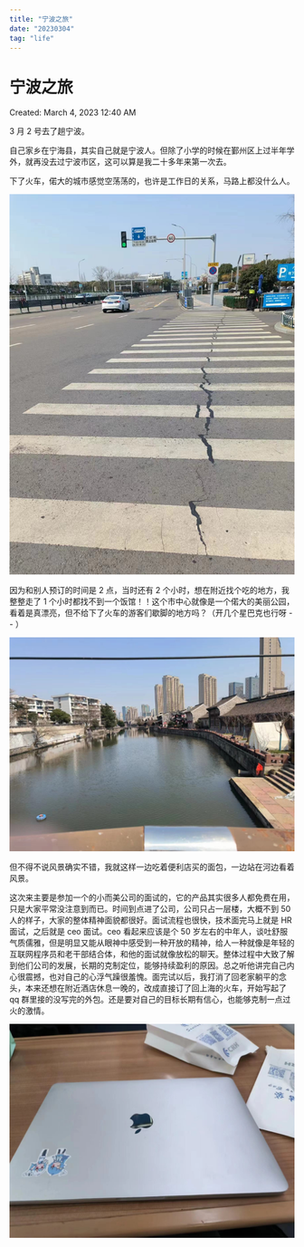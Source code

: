 ```yaml
---
title: "宁波之旅"
date: "20230304"
tag: "life"
---
```


# 宁波之旅

Created: March 4, 2023 12:40 AM

3 月 2 号去了趟宁波。

自己家乡在宁海县，其实自己就是宁波人。但除了小学的时候在鄞州区上过半年学外，就再没去过宁波市区，这可以算是我二十多年来第一次去。

下了火车，偌大的城市感觉空荡荡的，也许是工作日的关系，马路上都没什么人。

![1601677861866_.pic.jpg](../宁波之旅/1601677861866_.pic.jpg)

因为和别人预订的时间是 2 点，当时还有 2 个小时，想在附近找个吃的地方，我整整走了 1 个小时都找不到一个饭馆！！这个市中心就像是一个偌大的美丽公园，看着是真漂亮，但不给下了火车的游客们歇脚的地方吗？（开几个星巴克也行呀 - - ）

![1611677861866_.pic.jpg](../宁波之旅/1611677861866_.pic.jpg)

但不得不说风景确实不错，我就这样一边吃着便利店买的面包，一边站在河边看着风景。

这次来主要是参加一个的小而美公司的面试的，它的产品其实很多人都免费在用，只是大家平常没注意到而已。时间到点进了公司，公司只占一层楼，大概不到 50 人的样子，大家的整体精神面貌都很好。面试流程也很快，技术面完马上就是 HR 面试，之后就是 ceo 面试。ceo 看起来应该是个 50 岁左右的中年人，谈吐舒服气质儒雅，但是明显又能从眼神中感受到一种开放的精神，给人一种就像是年轻的互联网程序员和老干部结合体，和他的面试就像放松的聊天。整体过程中大致了解到他们公司的发展，长期的克制定位，能够持续盈利的原因。总之听他讲完自己内心很震撼，也对自己的心浮气躁很羞愧。面完试以后，我打消了回老家躺平的念头，本来还想在附近酒店休息一晚的，改成直接订了回上海的火车，开始写起了 qq 群里接的没写完的外包。还是要对自己的目标长期有信心，也能够克制一点过火的激情。

![1621677861867_.pic.jpg](../宁波之旅/1621677861867_.pic.jpg)
